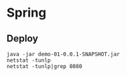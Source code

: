 # Spring

## Deploy
``` shell
java -jar demo-01-0.0.1-SNAPSHOT.jar
netstat -tunlp
netstat -tunlp|grep 8080
```